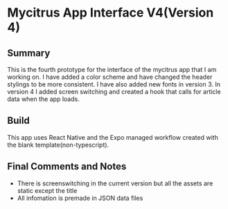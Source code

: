 # Mycitrus App Interface V4(Version 4)

## Summary

This is the fourth prototype for the interface of the mycitrus app that I am working on. I have added a color scheme and have changed the header stylings to be more consistent. I have also added new fonts in version 3. In version 4 I added screen switching and created a hook that calls for article data when the app loads.

## Build

This app uses React Native and the Expo managed workflow created with the blank template(non-typescript).

## Final Comments and Notes

- There is screenswitching in the current version but all the assets are static except the title
- All infomation is premade in JSON data files
